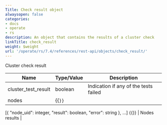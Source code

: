 ```yaml
---
Title: Check result object
alwaysopen: false
categories:
- docs
- operate
- rs
description: An object that contains the results of a cluster check
linkTitle: check_result
weight: $weight
url: '/operate/rs/7.4/references/rest-api/objects/check_result/'
---
```


Cluster check result

| Name | Type/Value | Description |
|------|------------|-------------|
| cluster_test_result | boolean | Indication if any of the tests failed |
| nodes | {{<code>}}
[{
  "node_uid": integer,
  "result": boolean,
  "error": string
}, ...]
{{</code>}} | Nodes results |
